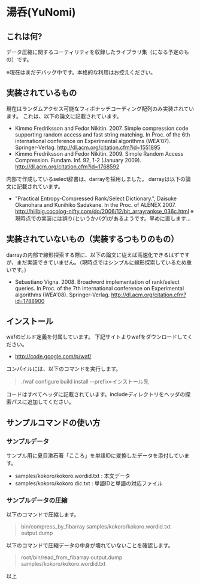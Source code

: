 # 湯呑(YuNomi)

## これは何?
データ圧縮に関するユーティリティを収録したライブラリ集（になる予定のもの）です。

※現在はまだデバッグ中です。本格的な利用はお控えください。

## 実装されているもの
現在はランダムアクセス可能なフィボナッチコーディング配列のみ実装されています。
これは、以下の論文に記載されています。
* Kimmo Fredriksson and Fedor Nikitin. 2007. Simple compression code supporting random access and fast string matching. In Proc. of the 6th international conference on Experimental algorithms (WEA'07). Springer-Verlag. <http://dl.acm.org/citation.cfm?id=1551895>
* Kimmo Fredriksson and Fedor Nikitin. 2009. Simple Random Access Compression. Fundam. Inf. 92, 1-2 (January 2009). <http://dl.acm.org/citation.cfm?id=1768592>

内部で作成しているselect辞書は、darrayを採用しました。
darrayは以下の論文に記載されています。
* "Practical Entropy-Compressed Rank/Select Dictionary.", Daisuke Okanohara and Kunihiko Sadakane. In the Proc. of ALENEX 2007. <http://hillbig.cocolog-nifty.com/do/2006/12/bit_arrayrankse_036c.html>
※現時点での実装には誤り(というかバグ)があるようです。早めに直します…

## 実装されていないもの（実装するつもりのもの）
darrayの内部で線形探索する際に、以下の論文に従えば高速化できるはずですが、まだ実装できていません。（現時点ではシンプルに線形探索しているため重いです。）

* Sebastiano Vigna. 2008. Broadword implementation of rank/select queries. In Proc. of the 7th international conference on Experimental algorithms (WEA'08). Springer-Verlag. <http://dl.acm.org/citation.cfm?id=1788900>

## インストール
wafのビルド定義を付属しています。
下記サイトよりwafをダウンロードしてください。
* <http://code.google.com/p/waf/>

コンパイルには、以下のコマンドを実行します。
> ./waf configure build install --prefix=インストール先

コードはすべてヘッダに記載されています。includeディレクトリをヘッダの探索パスに追加してください。

## サンプルコマンドの使い方
### サンプルデータ
サンプル用に夏目漱石著「こころ」を単語IDに変換したデータを添付しています。

* samples/kokoro/kokoro.wordid.txt : 本文データ
* samples/kokoro/kokoro.dic.txt : 単語IDと単語の対応ファイル

### サンプルデータの圧縮
以下のコマンドで圧縮します。
> bin/compress_by_fibarray samples/kokoro/kokoro.wordid.txt output.dump

以下のコマンドで圧縮データの中身が壊れていないことを確認します。
> root/bin/read_from_fibarray output.dump samples/kokoro/kokoro.wordid.txt

以上

